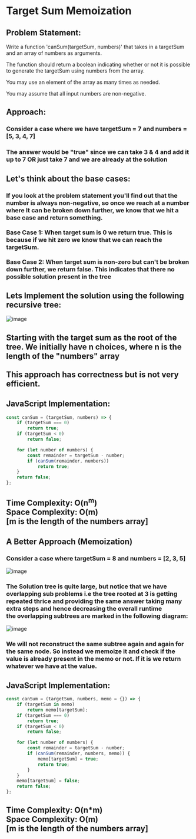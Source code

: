 # Target Sum Memoization

## Problem Statement:
Write a function 'canSum(targetSum, numbers)' that takes in a
targetSum and an array of numbers as arguments.

The function should return a boolean indicating whether or not it
is possible to generate the targetSum using numbers from the array.

You may use an element of the array as many times as needed.

You may assume that all input numbers are non-negative.

## Approach: 
### Consider a case where we have targetSum = 7 and numbers = [5, 3, 4, 7]
### The answer would be "true" since we can take 3 & 4 and add it up to 7 OR just take 7 and we are already at the solution 

## Let's think about the base cases:
### If you look at the problem statement you'll find out that the number is always non-negative, so once we reach at a number where It can be broken down further, we know that we hit a base case and return something. <br><br> Base Case 1: When target sum is 0 we return true. This is because if we hit zero we know that we can reach the targetSum. <br> <br> Base Case 2: When target sum is non-zero but can't be broken down further, we return false. This indicates that there no possible solution present in the tree

## Lets Implement the solution using the following recursive tree: 
![image](https://github.com/Penguin5681/Dynamic-Algorithms/assets/85027012/7c919923-e386-4dd0-b88f-bf3b80f3d7a1)

## Starting with the target sum as the root of the tree. We initially have n choices, where n is the length of the "numbers" array <br> <br> This approach has correctness but is not very efficient. <br> 
## JavaScript Implementation:
```javascript
const canSum = (targetSum, numbers) => {
    if (targetSum === 0)
        return true;
    if (targetSum < 0)
        return false;

    for (let number of numbers) {
        const remainder = targetSum - number;
        if (canSum(remainder, numbers))
            return true;
    }
    return false;
};
```
## Time Complexity: O(n<sup>m</sup>) <br> Space Complexity: O(m) <br>[m is the length of the numbers array]

## A Better Approach (Memoization)
### Consider a case where targetSum = 8 and numbers = [2, 3, 5]
![image](https://github.com/Penguin5681/Dynamic-Algorithms/assets/85027012/b8352251-72ae-4860-a3db-8cacab914804)

### The Solution tree is quite large, but notice that we have overlapping sub problems i.e the tree rooted at 3 is getting repeated thrice and providing the same answer taking many extra steps and hence decreasing the overall runtime <br> the overlapping subtrees are marked in the following diagram:

![image](https://github.com/Penguin5681/Dynamic-Algorithms/assets/85027012/1d032202-ee36-4799-91ac-2ed774c1a89b)

### We will not reconstruct the same subtree again and again for the same node. So instead we memoize it and check if the value is already present in the memo or not. If it is we return whatever we have at the value. 

## JavaScript Implementation:
```javascript
const canSum = (targetSum, numbers, memo = {}) => {
    if (targetSum in memo)
        return memo[targetSum];
    if (targetSum === 0)
        return true;
    if (targetSum < 0)
        return false;

    for (let number of numbers) {
        const remainder = targetSum - number;
        if (canSum(remainder, numbers, memo)) {
            memo[targetSum] = true;
            return true;
        }
    }
    memo[targetSum] = false;
    return false;
};
```

## Time Complexity: O(n*m) <br> Space Complexity: O(m) <br>[m is the length of the numbers array]